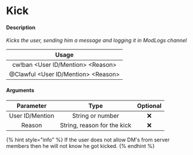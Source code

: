 # Kick

#### Description

 _Kicks the user, sending him a message and logging it in ModLogs channel_

| Usage |
| :---: |
| cw!ban &lt;User ID/Mention&gt; &lt;Reason&gt; |
| @Clawful &lt;User ID/Mention&gt; &lt;Reason&gt; |

#### Arguments

| Parameter | Type | Optional |
| :---: | :---: | :---: |
| User ID/Mention | String or number | ❌ |
| Reason | String, reason for the kick | ❌ |

{% hint style="info" %}
If the user does not allow DM's from server members then he will not know he got kicked.
{% endhint %}

